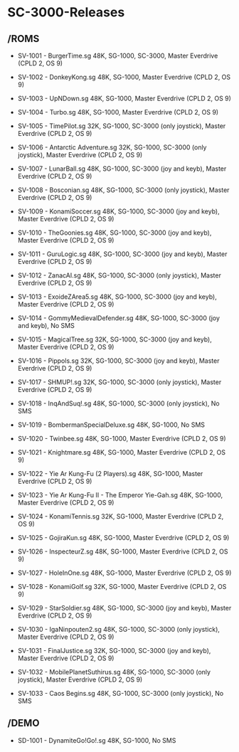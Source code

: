 # SC-3000-Releases

/ROMS
-------------

- SV-1001 - BurgerTime.sg
48K, SG-1000, SC-3000, Master Everdrive (CPLD 2, OS 9)

- SV-1002 - DonkeyKong.sg
48K, SG-1000, Master Everdrive (CPLD 2, OS 9)

- SV-1003 - UpNDown.sg
48K, SG-1000, Master Everdrive (CPLD 2, OS 9)

- SV-1004 - Turbo.sg
48K, SG-1000, Master Everdrive (CPLD 2, OS 9)

- SV-1005 - TimePilot.sg
32K, SG-1000, SC-3000 (only joystick), Master Everdrive (CPLD 2, OS 9)

- SV-1006 - Antarctic Adventure.sg
32K, SG-1000, SC-3000 (only joystick), Master Everdrive (CPLD 2, OS 9)

- SV-1007 - LunarBall.sg
48K, SG-1000, SC-3000 (joy and keyb), Master Everdrive (CPLD 2, OS 9)

- SV-1008 - Bosconian.sg
48K, SG-1000, SC-3000 (only joystick), Master Everdrive (CPLD 2, OS 9)

- SV-1009 - KonamiSoccer.sg
48K, SG-1000, SC-3000 (joy and keyb), Master Everdrive (CPLD 2, OS 9)

- SV-1010 - TheGoonies.sg
48K, SG-1000, SC-3000 (joy and keyb), Master Everdrive (CPLD 2, OS 9)

- SV-1011 - GuruLogic.sg
48K, SG-1000, SC-3000 (joy and keyb), Master Everdrive (CPLD 2, OS 9)

- SV-1012 - ZanacAI.sg
48K, SG-1000, SC-3000 (only joystick), Master Everdrive (CPLD 2, OS 9)

- SV-1013 - ExoideZArea5.sg
48K, SG-1000, SC-3000 (joy and keyb), Master Everdrive (CPLD 2, OS 9)

- SV-1014 - GommyMedievalDefender.sg
48K, SG-1000, SC-3000 (joy and keyb), No SMS

- SV-1015 - MagicalTree.sg
32K, SG-1000, SC-3000 (joy and keyb), Master Everdrive (CPLD 2, OS 9)

- SV-1016 - Pippols.sg
32K, SG-1000, SC-3000 (joy and keyb), Master Everdrive (CPLD 2, OS 9)

- SV-1017 - SHMUP!.sg
32K, SG-1000, SC-3000 (only joystick), Master Everdrive (CPLD 2, OS 9)

- SV-1018 - InqAndSuq!.sg
48K, SG-1000, SC-3000 (only joystick), No SMS

- SV-1019 - BombermanSpecialDeluxe.sg
48K, SG-1000, No SMS

- SV-1020 - Twinbee.sg
48K, SG-1000, Master Everdrive (CPLD 2, OS 9)

- SV-1021 - Knightmare.sg
48K, SG-1000, Master Everdrive (CPLD 2, OS 9)

- SV-1022 - Yie Ar Kung-Fu (2 Players).sg
48K, SG-1000, Master Everdrive (CPLD 2, OS 9)

- SV-1023 - Yie Ar Kung-Fu II - The Emperor Yie-Gah.sg
48K, SG-1000, Master Everdrive (CPLD 2, OS 9)

- SV-1024 - KonamiTennis.sg
32K, SG-1000, Master Everdrive (CPLD 2, OS 9)

- SV-1025 - GojiraKun.sg
48K, SG-1000, Master Everdrive (CPLD 2, OS 9)

- SV-1026 - InspecteurZ.sg
48K, SG-1000, Master Everdrive (CPLD 2, OS 9)

- SV-1027 - HoleInOne.sg
48K, SG-1000, Master Everdrive (CPLD 2, OS 9)

- SV-1028 - KonamiGolf.sg
32K, SG-1000, Master Everdrive (CPLD 2, OS 9)

- SV-1029 - StarSoldier.sg
48K, SG-1000, SC-3000 (joy and keyb), Master Everdrive (CPLD 2, OS 9)

- SV-1030 - IgaNinpouten2.sg
48K, SG-1000, SC-3000 (only joystick), Master Everdrive (CPLD 2, OS 9)

- SV-1031 - FinalJustice.sg
32K, SG-1000, SC-3000 (joy and keyb), Master Everdrive (CPLD 2, OS 9)

- SV-1032 - MobilePlanetSuthirus.sg
48K, SG-1000, SC-3000 (only joystick), Master Everdrive (CPLD 2, OS 9)

- SV-1033 - Caos Begins.sg
48K, SG-1000, SC-3000 (only joystick), No SMS


/DEMO
-------------

- SD-1001 - DynamiteGo!Go!.sg
48K, SG-1000, No SMS

